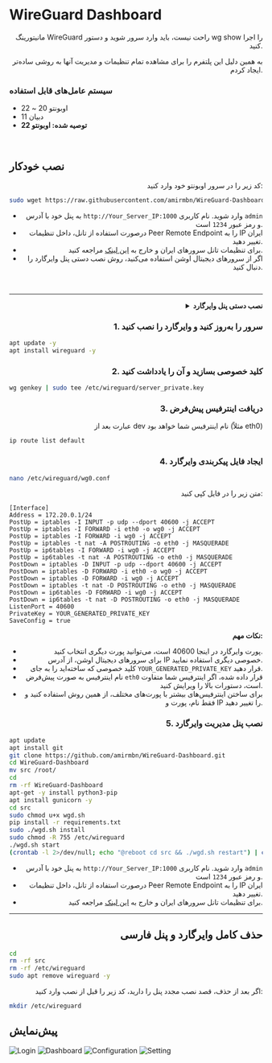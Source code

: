 # WireGuard Dashboard

<div align="right">
مانیتورینگ WireGuard راحت نیست، باید وارد سرور شوید و دستور wg show را اجرا کنید.

به همین دلیل این پلتفرم را برای مشاهده تمام تنظیمات و مدیریت آنها به روشی ساده‌تر ایجاد کردم.
</div>

### سیستم عامل‌های قابل استفاده
- اوبونتو 20 ~ 22
- دبیان 11
- **توصیه شده: اوبونتو 22**

<br>

## نصب خودکار

<div align="right">
کد زیر را در سرور اوبونتو خود وارد کنید:
</div>

```bash
sudo wget https://raw.githubusercontent.com/amirmbn/WireGuard-Dashboard/main/setup_wireguard.sh && sudo chmod +x setup_wireguard.sh && sudo ./setup_wireguard.sh
```

<div align="right">

- به پنل خود با آدرس `http://Your_Server_IP:1000` وارد شوید. نام کاربری `admin` و رمز عبور `1234` است.
- درصورت استفاده از تانل، داخل تنظیمات Peer Remote Endpoint را به IP ایران تغییر دهید.
- برای تنظیمات تانل سرورهای ایران و خارج به [این لینک](https://github.com/amirmbn/UDP2RAW) مراجعه کنید.
- اگر از سرورهای دیجیتال اوشن استفاده می‌کنید، روش نصب دستی پنل وایرگارد را دنبال کنید.
</div>

<br>

---
<div align="right">
<details>
<summary><strong>نصب دستی پنل وایرگارد</strong></summary>
</div>
<div align="right">

### 1. سرور را به‌روز کنید و وایرگارد را نصب کنید
</div>

```bash
apt update -y
apt install wireguard -y
```

<div align="right">

### 2. کلید خصوصی بسازید و آن را یادداشت کنید
</div>

```bash
wg genkey | sudo tee /etc/wireguard/server_private.key
```

<div align="right">

### 3. دریافت اینترفیس پیش‌فرض
عبارت بعد از dev نام اینترفیس شما خواهد بود (مثلاً eth0)
</div>

```bash
ip route list default
```

<div align="right">

### 4. ایجاد فایل پیکربندی وایرگارد
</div>

```bash
nano /etc/wireguard/wg0.conf
```

<div align="right">
متن زیر را در فایل کپی کنید:
</div>

```
[Interface]
Address = 172.20.0.1/24
PostUp = iptables -I INPUT -p udp --dport 40600 -j ACCEPT
PostUp = iptables -I FORWARD -i eth0 -o wg0 -j ACCEPT
PostUp = iptables -I FORWARD -i wg0 -j ACCEPT
PostUp = iptables -t nat -A POSTROUTING -o eth0 -j MASQUERADE
PostUp = ip6tables -I FORWARD -i wg0 -j ACCEPT
PostUp = ip6tables -t nat -A POSTROUTING -o eth0 -j MASQUERADE
PostDown = iptables -D INPUT -p udp --dport 40600 -j ACCEPT
PostDown = iptables -D FORWARD -i eth0 -o wg0 -j ACCEPT
PostDown = iptables -D FORWARD -i wg0 -j ACCEPT
PostDown = iptables -t nat -D POSTROUTING -o eth0 -j MASQUERADE
PostDown = ip6tables -D FORWARD -i wg0 -j ACCEPT
PostDown = ip6tables -t nat -D POSTROUTING -o eth0 -j MASQUERADE
ListenPort = 40600
PrivateKey = YOUR_GENERATED_PRIVATE_KEY
SaveConfig = true
```

<div align="right">

**نکات مهم:**
- پورت وایرگارد در اینجا 40600 است، می‌توانید پورت دیگری انتخاب کنید.
- برای سرورهای دیجیتال اوشن، از آدرس IP خصوصی دیگری استفاده نمایید.
- کلید خصوصی که ساخته‌اید را به جای `YOUR_GENERATED_PRIVATE_KEY` قرار دهید.
- نام اینترفیس به صورت پیش‌فرض `eth0` قرار داده شده، اگر اینترفیس شما متفاوت است، دستورات بالا را ویرایش کنید.
- برای ساختن اینترفیس‌های بیشتر با پورت‌های مختلف، از همین روش استفاده کنید و فقط نام، پورت و IP را تغییر دهید.
</div>

<div align="right">

### 5. نصب پنل مدیریت وایرگارد
</div>

```bash
apt update
apt install git
git clone https://github.com/amirmbn/WireGuard-Dashboard.git
cd WireGuard-Dashboard
mv src /root/
cd
rm -rf WireGuard-Dashboard
apt-get -y install python3-pip
apt install gunicorn -y
cd src
sudo chmod u+x wgd.sh
pip install -r requirements.txt
sudo ./wgd.sh install
sudo chmod -R 755 /etc/wireguard
./wgd.sh start
(crontab -l 2>/dev/null; echo "@reboot cd src && ./wgd.sh restart") | crontab -
```

<div align="right">

- به پنل خود با آدرس `http://Your_Server_IP:1000` وارد شوید. نام کاربری `admin` و رمز عبور `1234` است.
- درصورت استفاده از تانل، داخل تنظیمات Peer Remote Endpoint را به IP ایران تغییر دهید.
- برای تنظیمات تانل سرورهای ایران و خارج به [این لینک](https://github.com/amirmbn/UDP2RAW) مراجعه کنید.
</div>

</details>

---

<div align="right">

## حذف کامل وایرگارد و پنل فارسی
</div>

```bash
cd
rm -rf src
rm -rf /etc/wireguard
sudo apt remove wireguard -y
```

<div align="right">
اگر بعد از حذف، قصد نصب مجدد پنل را دارید، کد زیر را قبل از نصب وارد کنید:
</div>

```bash
mkdir /etc/wireguard
```

## پیش‌نمایش

![Login](./images/login.png)
![Dashboard](./images/dashboard.png)
![Configuration](./images/configuration.png)
![Setting](./images/setting.png)
